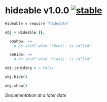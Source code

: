 
# hideable v1.0.0 [![stable](http://badges.github.io/stability-badges/dist/stable.svg)](http://github.com/badges/stability-badges)

```coffee
Hideable = require "hideable"

obj = Hideable {},

  onShow: ->
    # Do stuff when 'show()' is called!

  onHide: ->
    # Do stuff when 'hide()' is called!

obj.isHiding # = false

obj.hide()

obj.show()
```

*Documentation at a later date*

